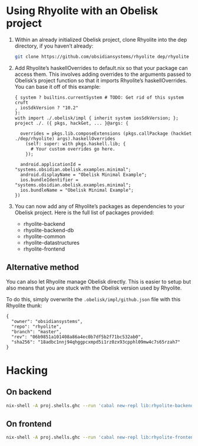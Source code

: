 # Using Rhyolite with an Obelisk project

1. Within an already initialized Obelisk project, clone Rhyolite into
   the dep directory, if you haven’t already:

   ```bash
   git clone https://github.com/obsidiansystems/rhyolite dep/rhyolite
   ```

1. Add Rhyolite’s haskellOverrides to default.nix so that your package
   can access them. This involves adding overrides to the arguments
   passed to Obelisk’s project function so that it imports Rhyolite’s
   haskellOverrides. You can base it off of this example:

   ```
   { system ? builtins.currentSystem # TODO: Get rid of this system cruft
   , iosSdkVersion ? "10.2"
   }:
   with import ./.obelisk/impl { inherit system iosSdkVersion; };
   project ./. ({ pkgs, hackGet, ... }@args: {

     overrides = pkgs.lib.composeExtensions (pkgs.callPackage (hackGet ./dep/rhyolite) args).haskellOverrides
       (self: super: with pkgs.haskell.lib; {
         # Your custom overrides go here.
       });

     android.applicationId = "systems.obsidian.obelisk.examples.minimal";
     android.displayName = "Obelisk Minimal Example";
     ios.bundleIdentifier = "systems.obsidian.obelisk.examples.minimal";
     ios.bundleName = "Obelisk Minimal Example";
   })
   ```

1. You can now add any of Rhyolite’s packages as dependencies to your
   Obelisk project. Here is the full list of packages provided:

   - rhyolite-backend
   - rhyolite-backend-db
   - rhyolite-common
   - rhyolite-datastructures
   - rhyolite-frontend

## Alternative method

You can also let Rhyolite manage Obelisk directly. This is easier to
setup but also means that you are stuck with the Obelisk version used
by Rhyolite.

To do this, simply overwrite the ```.obelisk/impl/github.json``` file
with this Rhyolite thunk:

```
{
  "owner": "obsidiansystems",
  "repo": "rhyolite",
  "branch": "master",
  "rev": "06b9851a101408a86a4ec0b7df5b2f71bc532ab0",
  "sha256": "18adbc1nnj94qhggpcxmpd5i1rz0zx93cpphl09mw4c7s65rzah7"
}
```

# Hacking


## On backend

```bash
nix-shell -A proj.shells.ghc --run 'cabal new-repl lib:rhyolite-backend'
```


## On frontend

```bash
nix-shell -A proj.shells.ghc --run 'cabal new-repl lib:rhyolite-frontend'
```
